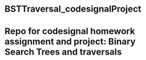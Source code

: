 # BSTTraversal_codesignalProject

# Repo for codesignal homework assignment and project: Binary Search Trees and traversals